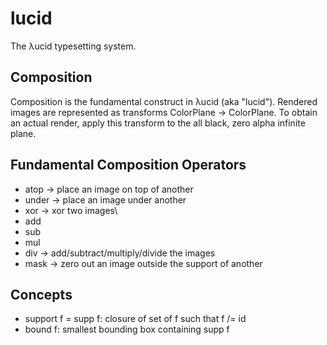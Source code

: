 # lucid
The λucid typesetting system.

## Composition
Composition is the fundamental construct in λucid (aka "lucid").  Rendered images are represented as transforms ColorPlane -> ColorPlane.  To obtain an actual render, apply this transform to the all black, zero alpha infinite plane.

## Fundamental Composition Operators
- atop -> place an image on top of another
- under -> place an image under another
- xor -> xor two images\
- add
- sub
- mul
- div -> add/subtract/multiply/divide the images
- mask -> zero out an image outside the support of another

## Concepts
- support f = supp f: closure of set of f such that f /= id
- bound f: smallest bounding box containing supp f

